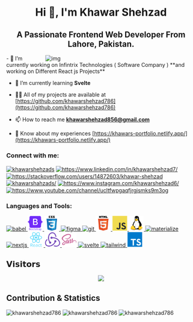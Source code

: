 [comment]: <![khawar Virtual Assistant Service Promotion LinkedIn Banner](https://github.com/khawarshehzad786/khawarshehzad786/assets/46210816/aad22f81-34bc-4a68-94e8-a9acf7178c9e)> (a reference style link.)

<h1 align="center">Hi 👋, I'm Khawar Shehzad</h1>
<h2 align="center">A Passionate Frontend Web Developer From Lahore, Pakistan.</h2>

<img align="right" alt="img" width="400" src="https://cdn.dribbble.com/users/1162077/screenshots/3848914/programmer.gif"  width="240" />
- 🔭 I’m currently working on Infintrix Technologies ( Software Company ) **and working on Different React js Projects**

- 🌱 I’m currently learning **Svelte** 

- 👨‍💻 All of my projects are available at [https://github.com/khawarshehzad786](https://github.com/khawarshehzad786)

- 📫 How to reach me **khawarshehzad856@gmail.com**

- 📄 Know about my experiences [https://khawars-portfolio.netlify.app/](https://khawars-portfolio.netlify.app/)

<h3 align="left">Connect with me:</h3>
<p align="left">
<a href="https://twitter.com/khawarshehzads" target="blank"><img align="center" src="https://raw.githubusercontent.com/rahuldkjain/github-profile-readme-generator/master/src/images/icons/Social/twitter.svg" alt="khawarshehzads" height="30" width="40" /></a>
<a href="https://www.linkedin.com/in/khawarshehzad7/" target="blank"><img align="center" src="https://raw.githubusercontent.com/rahuldkjain/github-profile-readme-generator/master/src/images/icons/Social/linked-in-alt.svg" alt="https://www.linkedin.com/in/khawarshehzad7/" height="30" width="40" /></a>
<a href="https://stackoverflow.com/users/14872603/khawar-shehzad" target="blank"><img align="center" src="https://raw.githubusercontent.com/rahuldkjain/github-profile-readme-generator/master/src/images/icons/Social/stack-overflow.svg" alt="https://stackoverflow.com/users/14872603/khawar-shehzad" height="30" width="40" /></a>
<a href="https://fb.com/khawarshahzads/" target="blank"><img align="center" src="https://raw.githubusercontent.com/rahuldkjain/github-profile-readme-generator/master/src/images/icons/Social/facebook.svg" alt="khawarshahzads/" height="30" width="40" /></a>
<a href="https://www.instagram.com/khawarshehzad6/" target="blank"><img align="center" src="https://raw.githubusercontent.com/rahuldkjain/github-profile-readme-generator/master/src/images/icons/Social/instagram.svg" alt="https://www.instagram.com/khawarshehzad6/" height="30" width="40" /></a>
<a href="https://www.youtube.com/@KhawarShahzad" target="blank"><img align="center" src="https://raw.githubusercontent.com/rahuldkjain/github-profile-readme-generator/master/src/images/icons/Social/youtube.svg" alt="https://www.youtube.com/channel/ucltfwpgaqfjrgjsmks9m3og" height="30" width="40" /></a>
</p>

<h3 align="left">Languages and Tools:</h3>
<p align="left"> <a href="https://babeljs.io/" target="_blank" rel="noreferrer"> <img src="https://www.vectorlogo.zone/logos/babeljs/babeljs-icon.svg" alt="babel" width="40" height="40"/> </a> <a href="https://getbootstrap.com" target="_blank" rel="noreferrer"> <img src="https://raw.githubusercontent.com/devicons/devicon/master/icons/bootstrap/bootstrap-plain-wordmark.svg" alt="bootstrap" width="40" height="40"/> </a> <a href="https://www.w3schools.com/css/" target="_blank" rel="noreferrer"> <img src="https://raw.githubusercontent.com/devicons/devicon/master/icons/css3/css3-original-wordmark.svg" alt="css3" width="40" height="40"/> </a> <a href="https://www.figma.com/" target="_blank" rel="noreferrer"> <img src="https://www.vectorlogo.zone/logos/figma/figma-icon.svg" alt="figma" width="40" height="40"/> </a> <a href="https://git-scm.com/" target="_blank" rel="noreferrer"> <img src="https://www.vectorlogo.zone/logos/git-scm/git-scm-icon.svg" alt="git" width="40" height="40"/> </a> <a href="https://www.w3.org/html/" target="_blank" rel="noreferrer"> <img src="https://raw.githubusercontent.com/devicons/devicon/master/icons/html5/html5-original-wordmark.svg" alt="html5" width="40" height="40"/> </a> <a href="https://developer.mozilla.org/en-US/docs/Web/JavaScript" target="_blank" rel="noreferrer"> <img src="https://raw.githubusercontent.com/devicons/devicon/master/icons/javascript/javascript-original.svg" alt="javascript" width="40" height="40"/> </a> <a href="https://www.linux.org/" target="_blank" rel="noreferrer"> <img src="https://raw.githubusercontent.com/devicons/devicon/master/icons/linux/linux-original.svg" alt="linux" width="40" height="40"/> </a> <a href="https://materializecss.com/" target="_blank" rel="noreferrer"> <img src="https://raw.githubusercontent.com/prplx/svg-logos/5585531d45d294869c4eaab4d7cf2e9c167710a9/svg/materialize.svg" alt="materialize" width="40" height="40"/> </a> <a href="https://nextjs.org/" target="_blank" rel="noreferrer"> <img src="https://cdn.worldvectorlogo.com/logos/nextjs-2.svg" alt="nextjs" width="40" height="40"/> </a> <a href="https://reactjs.org/" target="_blank" rel="noreferrer"> <img src="https://raw.githubusercontent.com/devicons/devicon/master/icons/react/react-original-wordmark.svg" alt="react" width="40" height="40"/> </a> <a href="https://redux.js.org" target="_blank" rel="noreferrer"> <img src="https://raw.githubusercontent.com/devicons/devicon/master/icons/redux/redux-original.svg" alt="redux" width="40" height="40"/> </a> <a href="https://sass-lang.com" target="_blank" rel="noreferrer"> <img src="https://raw.githubusercontent.com/devicons/devicon/master/icons/sass/sass-original.svg" alt="sass" width="40" height="40"/> </a> <a href="https://svelte.dev" target="_blank" rel="noreferrer"> <img src="https://upload.wikimedia.org/wikipedia/commons/1/1b/Svelte_Logo.svg" alt="svelte" width="40" height="40"/> </a> <a href="https://tailwindcss.com/" target="_blank" rel="noreferrer"> <img src="https://www.vectorlogo.zone/logos/tailwindcss/tailwindcss-icon.svg" alt="tailwind" width="40" height="40"/> </a> <a href="https://www.typescriptlang.org/" target="_blank" rel="noreferrer"> <img src="https://raw.githubusercontent.com/devicons/devicon/master/icons/typescript/typescript-original.svg" alt="typescript" width="40" height="40"/> </a> </p>

## 𝗩𝗶𝘀𝗶𝘁𝗼𝗿𝘀

<p align="center">   
  <img src="https://profile-counter.glitch.me/muqeetmughal/count.svg" />  
</p>

## Contribution & Statistics

<p>
  <img  src="https://github-readme-stats.vercel.app/api/top-langs?username=khawarshehzad786&show_icons=true&locale=en&layout=compact" alt="khawarshehzad786" />
  <img  src="https://github-readme-stats.vercel.app/api?username=khawarshehzad786&show_icons=true&locale=en" alt="khawarshehzad786" />
  <img  src="https://github-readme-streak-stats.herokuapp.com/?user=khawarshehzad786&" alt="khawarshehzad786" />
</p>

